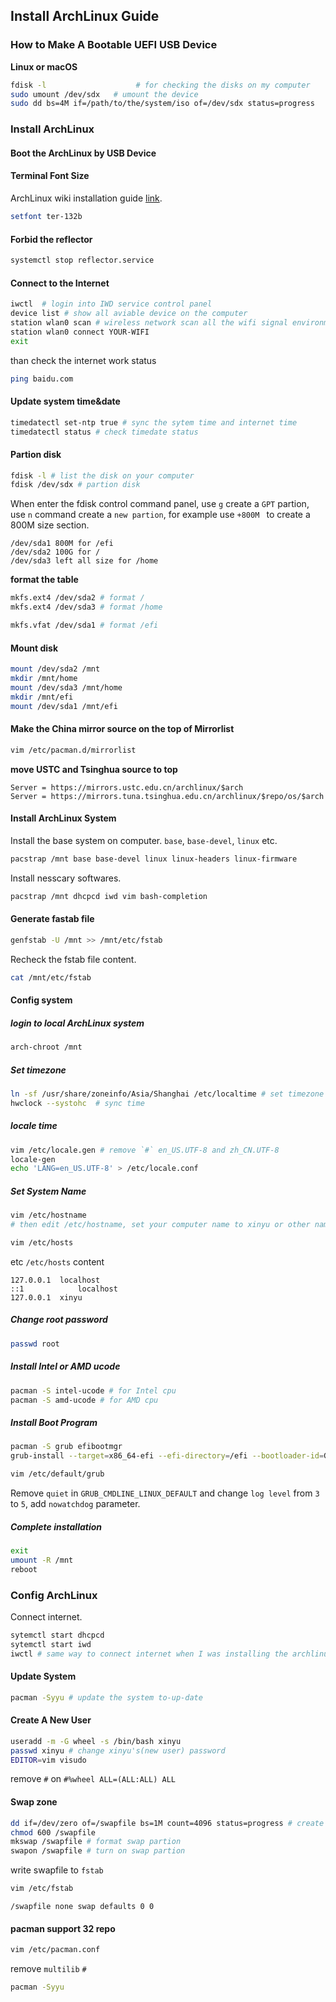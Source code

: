 ## Install ArchLinux Guide

### How to Make A Bootable UEFI USB  Device

**Linux or macOS**
```bash
fdisk -l                    # for checking the disks on my computer
sudo umount /dev/sdx   # umount the device
sudo dd bs=4M if=/path/to/the/system/iso of=/dev/sdx status=progress     #write the image to the disk
```

### Install ArchLinux

#### Boot the ArchLinux by USB Device

#### Terminal Font Size
ArchLinux wiki installation guide [link](https://wiki.archlinux.org/title/Installation_guide).
```bash
setfont ter-132b
```

#### Forbid the reflector
```bash
systemctl stop reflector.service
```

#### Connect to the Internet
```bash
iwctl  # login into IWD service control panel
device list # show all aviable device on the computer
station wlan0 scan # wireless network scan all the wifi signal environment
station wlan0 connect YOUR-WIFI
exit
```

than check the internet work status
```bash
ping baidu.com
```

#### Update system time&date
```bash
timedatectl set-ntp true # sync the sytem time and internet time
timedatectl status # check timedate status
```

#### Partion disk
```bash
fdisk -l # list the disk on your computer
fdisk /dev/sdx # partion disk
```

When enter the fdisk control command panel, use `g` create a `GPT` partion, use `n` command create a `new partion`, for example use `+800M ` to create a 800M size section.

```
/dev/sda1 800M for /efi
/dev/sda2 100G for /
/dev/sda3 left all size for /home
```

**format the table**
```bash
mkfs.ext4 /dev/sda2 # format /
mkfs.ext4 /dev/sda3 # format /home

mkfs.vfat /dev/sda1 # format /efi
```

#### Mount disk
```bash
mount /dev/sda2 /mnt
mkdir /mnt/home
mount /dev/sda3 /mnt/home
mkdir /mnt/efi
mount /dev/sda1 /mnt/efi
```

#### Make the China mirror source on the top of Mirrorlist
```bash
vim /etc/pacman.d/mirrorlist
```

**move USTC and Tsinghua source to top**
```
Server = https://mirrors.ustc.edu.cn/archlinux/$arch
Server = https://mirrors.tuna.tsinghua.edu.cn/archlinux/$repo/os/$arch
```

#### Install ArchLinux System
Install the base system on computer. `base`, `base-devel`, `linux` etc.

```bash
pacstrap /mnt base base-devel linux linux-headers linux-firmware
```

Install nesscary softwares.
```bash
pacstrap /mnt dhcpcd iwd vim bash-completion
```

#### Generate fastab file
```bash
genfstab -U /mnt >> /mnt/etc/fstab
```

Recheck the fstab file content.
```bash
cat /mnt/etc/fstab
```

#### Config system


##### login to local ArchLinux system
```bash
arch-chroot /mnt
```

##### Set timezone
```bash
ln -sf /usr/share/zoneinfo/Asia/Shanghai /etc/localtime # set timezone to Shanghai
hwclock --systohc  # sync time
```

##### locale time
```bash
vim /etc/locale.gen # remove `#` en_US.UTF-8 and zh_CN.UTF-8
locale-gen
echo 'LANG=en_US.UTF-8' > /etc/locale.conf
```

##### Set System Name
```bash
vim /etc/hostname
# then edit /etc/hostname, set your computer name to xinyu or other names

vim /etc/hosts

```

etc `/etc/hosts` content
```
127.0.0.1  localhost
::1            localhost
127.0.0.1  xinyu
```

##### Change root password
```bash
passwd root
```

##### Install Intel or AMD ucode
```bash
pacman -S intel-ucode # for Intel cpu
pacman -S amd-ucode # for AMD cpu
```

##### Install Boot Program
```bash
pacman -S grub efibootmgr 
grub-install --target=x86_64-efi --efi-directory=/efi --bootloader-id=GRUB
```

```bash
vim /etc/default/grub
```

Remove `quiet` in `GRUB_CMDLINE_LINUX_DEFAULT` and change `log level` from `3` to `5`, add `nowatchdog` parameter.


##### Complete installation
```bash
exit
umount -R /mnt
reboot
```

### Config ArchLinux

Connect internet.
```bash
sytemctl start dhcpcd
sytemctl start iwd
iwctl # same way to connect internet when I was installing the archlinux
```


#### Update System
```bash
pacman -Syyu # update the system to-up-date
```

#### Create A New User
```bash
useradd -m -G wheel -s /bin/bash xinyu
passwd xinyu # change xinyu's(new user) password
EDITOR=vim visudo
```

remove `#` on `#%wheel ALL=(ALL:ALL) ALL`

#### Swap zone
```bash
dd if=/dev/zero of=/swapfile bs=1M count=4096 status=progress # create a 4GB swap zone
chmod 600 /swapfile
mkswap /swapfile # format swap partion
swapon /swapfile # turn on swap partion
```

write swapfile to `fstab`
```bash
vim /etc/fstab
```

```
/swapfile none swap defaults 0 0
```

#### pacman support 32 repo
```bash
vim /etc/pacman.conf
```

remove `multilib` `#`
```bash
pacman -Syyu
```


























